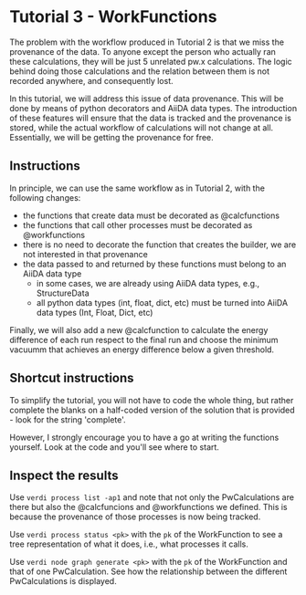 # Tutorial 3 - WorkFunctions

The problem with the workflow produced in Tutorial 2 is that we miss the provenance of the data. To anyone except the person who actually ran these calculations, they will be just 5 unrelated pw.x calculations. The logic behind doing those calculations and the relation between them is not recorded anywhere, and consequently lost.

In this tutorial, we will address this issue of data provenance. This will be done by means of python decorators and AiiDA data types.
The introduction of these features will ensure that the data is tracked and the provenance is stored, while the actual workflow of calculations will not change at all. Essentially, we will be getting the provenance for free.

## Instructions

In principle, we can use the same workflow as in Tutorial 2, with the following changes:
- the functions that create data must be decorated as @calcfunctions
- the functions that call other processes must be decorated as @workfunctions
- there is no need to decorate the function that creates the builder, we are not interested in that provenance
- the data passed to and returned by these functions must belong to an AiiDA data type
  - in some cases, we are already using AiiDA data types, e.g., StructureData
  - all python data types (int, float, dict, etc) must be turned into AiiDA data types (Int, Float, Dict, etc) 

Finally, we will also add a new @calcfunction to calculate the energy difference of each run respect to the final run and choose the minimum vacuumm that achieves an energy difference below a given threshold. 

## Shortcut instructions

To simplify the tutorial, you will not have to code the whole thing, but rather complete the blanks on a half-coded version of the solution that is provided - look for the string 'complete'.

However, I strongly encourage you to have a go at writing the functions yourself. Look at the code and you'll see where to start. 

## Inspect the results

Use `verdi process list -ap1` and note that not only the PwCalculations are there but also the @calcfuncions and @workfunctions we defined. This is because the provenance of those processes is now being tracked.

Use `verdi process status <pk>` with the `pk` of the WorkFunction to see a tree representation of what it does, i.e., what processes it calls.

Use `verdi node graph generate <pk>` with the `pk` of the WorkFunction and that of one PwCalculation. See how the relationship between the different PwCalculations is displayed. 


